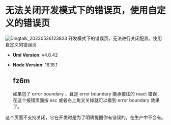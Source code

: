 # 无法关闭开发模式下的错误页，使用自定义的错误页

![Dingtalk_20230526123823](https://github.com/umijs/umi/assets/20698627/1bbd84c3-f21e-4f37-b209-016a4e512d5c)
开发模式下的错误页，无法进行关闭配置。使用自定义的错误页

- **Umi Version**: v4.0.42
- **Node Version**: 16.18.1

  ## fz6m

  如果包了 error boundary ，且是 error boundary 能承接住的 react 错误，在这个报错页面按 esc 或者右上角叉关掉就可以看到 error boundary 效果了。

这个页面不支持关闭，它在开发时是为了明确提醒你有错误的，在生产中不会有。
